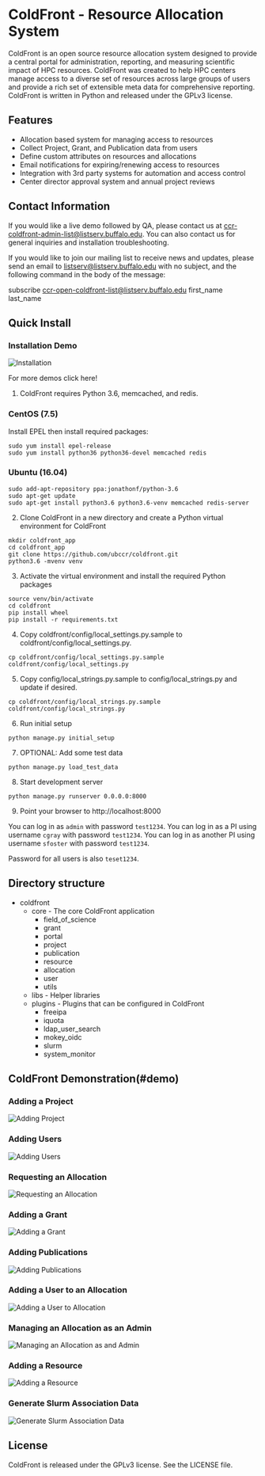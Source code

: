 # ColdFront - Resource Allocation System

ColdFront is an open source resource allocation system designed to provide a
central portal for administration, reporting, and measuring scientific impact
of HPC resources. ColdFront was created to help HPC centers manage access to a
diverse set of resources across large groups of users and provide a rich set of
extensible meta data for comprehensive reporting. ColdFront is written in
Python and released under the GPLv3 license.

## Features

- Allocation based system for managing access to resources
- Collect Project, Grant, and Publication data from users
- Define custom attributes on resources and allocations
- Email notifications for expiring/renewing access to resources
- Integration with 3rd party systems for automation and access control
- Center director approval system and annual project reviews

## Contact Information
If you would like a live demo followed by QA, please contact us at ccr-coldfront-admin-list@listserv.buffalo.edu. You can also contact us for general inquiries and installation troubleshooting. 

If you would like to join our mailing list to receive news and updates, please send an email to listserv@listserv.buffalo.edu with no subject, and the following command in the body of the message:

subscribe ccr-open-coldfront-list@listserv.buffalo.edu first_name last_name


## Quick Install

### Installation Demo
![Installation](coldfront/docs/source/user_guide/images/installation.gif "Installation")

For more demos <a name="demos">click here!</a>

1. ColdFront requires Python 3.6, memcached, and redis. 

### CentOS (7.5)

Install EPEL then install required packages:

```
sudo yum install epel-release
sudo yum install python36 python36-devel memcached redis
``` 

### Ubuntu (16.04)
```
sudo add-apt-repository ppa:jonathonf/python-3.6
sudo apt-get update
sudo apt-get install python3.6 python3.6-venv memcached redis-server
``` 

2. Clone ColdFront in a new directory and create a Python virtual environment for ColdFront
```
mkdir coldfront_app
cd coldfront_app
git clone https://github.com/ubccr/coldfront.git
python3.6 -mvenv venv
```

3. Activate the virtual environment and install the required Python packages
```
source venv/bin/activate
cd coldfront
pip install wheel
pip install -r requirements.txt

```

4. Copy coldfront/config/local_settings.py.sample to coldfront/config/local_settings.py. 
```
cp coldfront/config/local_settings.py.sample coldfront/config/local_settings.py
```

5. Copy config/local_strings.py.sample to config/local_strings.py and update if desired. 
```
cp coldfront/config/local_strings.py.sample coldfront/config/local_strings.py
```

6. Run initial setup
```
python manage.py initial_setup
```

7. OPTIONAL: Add some test data
```
python manage.py load_test_data
```

8. Start development server
```
python manage.py runserver 0.0.0.0:8000
```

9. Point your browser to http://localhost:8000

You can log in as `admin` with password `test1234`. 
You can log in as a PI using username `cgray` with password `test1234`.
You can log in as another PI using username `sfoster` with password `test1234`.

Password for all users is also `teset1234`. 


## Directory structure

- coldfront
    - core - The core ColdFront application
        - field_of_science
        - grant
        - portal
        - project
        - publication
        - resource
        - allocation
        - user
        - utils
    - libs - Helper libraries
    - plugins - Plugins that can be configured in ColdFront
        - freeipa
        - iquota
        - ldap_user_search
        - mokey_oidc
        - slurm
        - system_monitor


## ColdFront Demonstration(#demo) 

### Adding a Project
![Adding Project](coldfront/docs/source/user_guide/images/adding_project.gif "Adding a project")

### Adding Users
![Adding Users](coldfront/docs/source/user_guide/images/adding_users.gif "Adding Users")

### Requesting an Allocation
![Requesting an Allocation](coldfront/docs/source/user_guide/images/requesting_allocation.gif "Requesting an Allocation")

### Adding a Grant
![Adding a Grant](coldfront/docs/source/user_guide/images/adding_grant.gif "Adding a Grant")

### Adding Publications
![Adding Publications](coldfront/docs/source/user_guide/images/adding_publications.gif "Adding Publications")

### Adding a User to an Allocation
![Adding a User to Allocation](coldfront/docs/source/user_guide/images/adding_user_to_allocation.gif "Adding a User to an Allocation")

### Managing an Allocation as an Admin
![Managing an Allocation as and Admin](coldfront/docs/source/user_guide/images/managing_allocation.gif "Managing an Allocation as an Admin")

### Adding a Resource
![Adding a Resource](coldfront/docs/source/user_guide/images/adding_resource.gif "Adding a Resource")

### Generate Slurm Association Data 
![Generate Slurm Association Data](coldfront/docs/source/user_guide/images/slurm_dump.gif "Generate Slurm Association Data")

## License

ColdFront is released under the GPLv3 license. See the LICENSE file.
